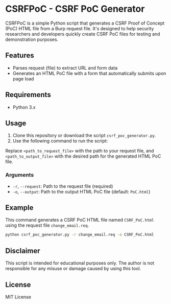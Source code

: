 # CSRFPoC - CSRF PoC Generator

CSRFPoC is a simple Python script that generates a CSRF Proof of Concept (PoC) HTML file from a Burp request file. It's designed to help security researchers and developers quickly create CSRF PoC files for testing and demonstration purposes.

## Features

- Parses request (file) to extract URL and form data
- Generates an HTML PoC file with a form that automatically submits upon page load

## Requirements

- Python 3.x

## Usage

1. Clone this repository or download the script `csrf_poc_generator.py`.
2. Use the following command to run the script:


Replace `<path_to_request_file>` with the path to your request file, and `<path_to_output_file>` with the desired path for the generated HTML PoC file.

### Arguments

- `-r`, `--request`: Path to the request file (required)
- `-o`, `--output`: Path to the output HTML PoC file (default: `PoC.html`)

## Example


This command generates a CSRF PoC HTML file named `CSRF_PoC.html` using the request file `change_email.req`.

```bash
python csrf_poc_generator.py -r change_email.req -o CSRF_PoC.html
```

## Disclaimer

This script is intended for educational purposes only. The author is not responsible for any misuse or damage caused by using this tool.

## License

MIT License
